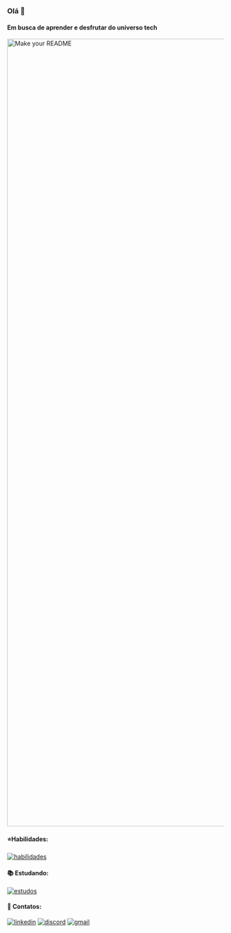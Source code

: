 ### Olá 👋

#### Em busca de aprender e desfrutar do universo tech

<img width="1834" alt="Make your README" src="https://github.com/joao-dev7/joao-dev7/assets/117098725/11a0a5b6-17de-4674-8372-5140782cebd5">

#### ⭐Habilidades: 
[![habilidades](https://skillicons.dev/icons?i=js,html,css&perline=3)](https://skillicons.dev)

#### 📚 Estudando:
[![estudos](https://skillicons.dev/icons?i=git,github&perline=3)](https://skillicons.dev)

#### 🔗 Contatos:
[![linkedin](https://img.shields.io/badge/LinkedIn-0077B5?style=for-the-badge&logo=linkedin&logoColor=white)](https://www.linkedin.com/in/joaopedrossdev/)
[![discord](https://img.shields.io/badge/Discord-5865F2?style=for-the-badge&logo=discord&logoColor=white)](https://www.discord.com/users/894651919115616327/)
[![gmail](https://img.shields.io/badge/Gmail-D14836?style=for-the-badge&logo=gmail&logoColor=white)](mailto:joaopedrosilvasalesss@gmail.com)

<br />

